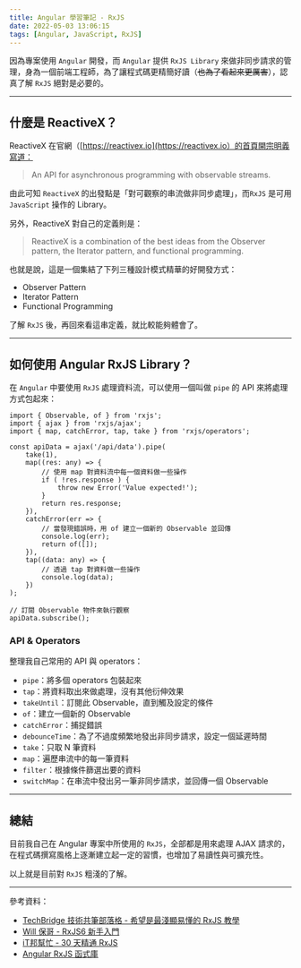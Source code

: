 ```yaml
---
title: Angular 學習筆記 - RxJS
date: 2022-05-03 13:06:15
tags: [Angular, JavaScript, RxJS]
---
```


因為專案使用 `Angular` 開發，而 `Angular` 提供 `RxJS Library` 來做非同步請求的管理，身為一個前端工程師，為了讓程式碼更精簡好讀（~~也為了看起來更厲害~~），認真了解 `RxJS` 絕對是必要的。

<!--more-->

---
## 什麼是 ReactiveX？

ReactiveX 在官網（[https://reactivex.io](https://reactivex.io）的首頁開宗明義寫道：
> An API for asynchronous programming with observable streams.

由此可知 `ReactiveX` 的出發點是「對可觀察的串流做非同步處理」，而`RxJS` 是可用 `JavaScript` 操作的 Library。

另外，ReactiveX 對自己的定義則是：
> ReactiveX is a combination of the best ideas from
the Observer pattern, the Iterator pattern, and functional programming.

也就是說，這是一個集結了下列三種設計模式精華的好開發方式：
* Observer Pattern
* Iterator Pattern
* Functional Programming

了解 `RxJS` 後，再回來看這串定義，就比較能夠體會了。


---
## 如何使用 Angular RxJS Library？

在 `Angular` 中要使用 `RxJS` 處理資料流，可以使用一個叫做 `pipe` 的 API 來將處理方式包起來：
```javascript=
import { Observable, of } from 'rxjs';
import { ajax } from 'rxjs/ajax';
import { map, catchError, tap, take } from 'rxjs/operators';

const apiData = ajax('/api/data').pipe(
    take(1),
    map((res: any) => {
        // 使用 map 對資料流中每一個資料做一些操作
        if ( !res.response ) {
            throw new Error('Value expected!');
        }
        return res.response;
    }),
    catchError(err => {
        // 當發現錯誤時，用 of 建立一個新的 Observable 並回傳
        console.log(err);
        return of([]);
    }),
    tap((data: any) => {
        // 透過 tap 對資料做一些操作
        console.log(data);
    })
);

// 訂閱 Observable 物件來執行觀察
apiData.subscribe();
```

### API & Operators

整理我自己常用的 API 與 operators：

* `pipe`：將多個 operators 包裝起來
* `tap`：將資料取出來做處理，沒有其他衍伸效果
* `takeUntil`：訂閱此 Observable，直到觸及設定的條件
* `of`：建立一個新的 Observable
* `catchError`：捕捉錯誤
* `debounceTime`：為了不過度頻繁地發出非同步請求，設定一個延遲時間
* `take`：只取 N 筆資料
* `map`：遍歷串流中的每一筆資料
* `filter`：根據條件篩選出要的資料
* `switchMap`：在串流中發出另一筆非同步請求，並回傳一個 Observable


---
## 總結

目前我自己在 Angular 專案中所使用的 `RxJS`，全部都是用來處理 AJAX 請求的，在程式碼撰寫風格上逐漸建立起一定的習慣，也增加了易讀性與可擴充性。

以上就是目前對 `RxJS` 粗淺的了解。


---
參考資料：
* [TechBridge 技術共筆部落格 - 希望是最淺顯易懂的 RxJS 教學](https://blog.techbridge.cc/2017/12/08/rxjs/)
* [Will 保哥 - RxJS6 新手入門](https://www.youtube.com/watch?v=BA1vSZwzkK8)
* [iT邦幫忙 - 30 天精通 RxJS](https://ithelp.ithome.com.tw/users/20103367/ironman/1199)
* [Angular RxJS 函式庫](https://angular.tw/guide/rx-library)
